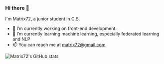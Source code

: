 ### Hi there 👋

I'm Matrix72, a junior student in C.S.

- 🔭 I’m currently working on front-end development.
- 🌱 I’m currently learning machine learning, especially federated learning and NLP
- 📫 You can reach me at matrix72@gmail.com

![Matrix72's GitHub stats](https://github-readme-stats.vercel.app/api?username=matrix72c&theme=react&show_icons=true)
